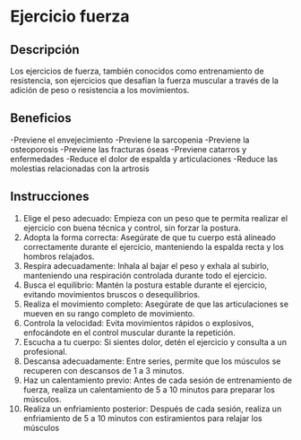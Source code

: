 # Ejercicio fuerza

## Descripción
Los ejercicios de fuerza, también conocidos como entrenamiento de resistencia, son ejercicios que desafían la fuerza muscular a través de la adición de peso o resistencia a los movimientos.
## Beneficios
-Previene el envejecimiento
-Previene la sarcopenia
-Previene la osteoporosis
-Previene las fracturas óseas
-Previene catarros y enfermedades
-Reduce el dolor de espalda y articulaciones
-Reduce las molestias relacionadas con la artrosis
## Instrucciones
1. Elige el peso adecuado:
Empieza con un peso que te permita realizar el ejercicio con buena técnica y control, sin forzar la postura. 
2. Adopta la forma correcta:
Asegúrate de que tu cuerpo está alineado correctamente durante el ejercicio, manteniendo la espalda recta y los hombros relajados. 
3. Respira adecuadamente:
Inhala al bajar el peso y exhala al subirlo, manteniendo una respiración controlada durante todo el ejercicio. 
4. Busca el equilibrio:
Mantén la postura estable durante el ejercicio, evitando movimientos bruscos o desequilibrios. 
5. Realiza el movimiento completo:
Asegúrate de que las articulaciones se mueven en su rango completo de movimiento. 
6. Controla la velocidad:
Evita movimientos rápidos o explosivos, enfocándote en el control muscular durante la repetición. 
7. Escucha a tu cuerpo:
Si sientes dolor, detén el ejercicio y consulta a un profesional. 
8. Descansa adecuadamente:
Entre series, permite que los músculos se recuperen con descansos de 1 a 3 minutos. 
9. Haz un calentamiento previo:
Antes de cada sesión de entrenamiento de fuerza, realiza un calentamiento de 5 a 10 minutos para preparar los músculos. 
10. Realiza un enfriamiento posterior:
Después de cada sesión, realiza un enfriamiento de 5 a 10 minutos con estiramientos para relajar los músculos